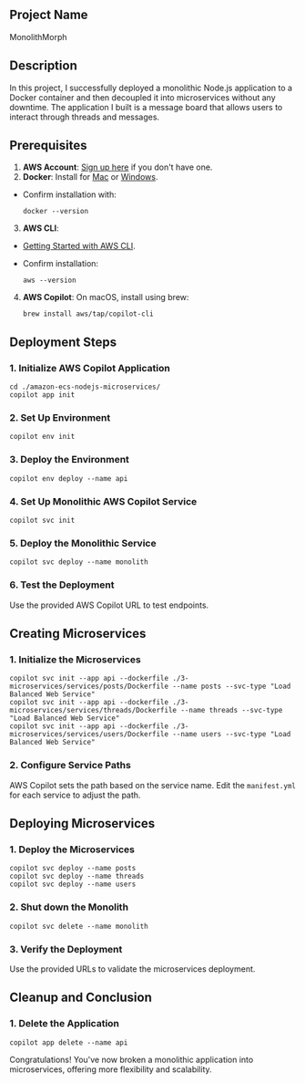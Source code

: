 ## Project Name 

MonolithMorph

## Description

In this project, I successfully deployed a monolithic Node.js application to a Docker container and then decoupled it into microservices without any downtime. The application I built is a message board that allows users to interact through threads and messages.

## Prerequisites

1. **AWS Account**: [Sign up here](https://aws.amazon.com/) if you don't have one.
2. **Docker**: Install for [Mac](https://docs.docker.com/docker-for-mac/install/) or [Windows](https://docs.docker.com/docker-for-windows/install/). 
 - Confirm installation with:
     
       docker --version
     

3. **AWS CLI**: 
- [Getting Started with AWS CLI](https://docs.aws.amazon.com/cli/latest/userguide/cli-chap-welcome.html).
- Confirm installation:
      
      aws --version
      
4. **AWS Copilot**: On macOS, install using brew:

       brew install aws/tap/copilot-cli
  

## Deployment Steps

### 1. Initialize AWS Copilot Application
    
    cd ./amazon-ecs-nodejs-microservices/
    copilot app init
    

### 2. Set Up Environment
    
    copilot env init
    

### 3. Deploy the Environment
    
    copilot env deploy --name api
    

### 4. Set Up Monolithic AWS Copilot Service
    
    copilot svc init
    

### 5. Deploy the Monolithic Service
    
    copilot svc deploy --name monolith
    

### 6. Test the Deployment
Use the provided AWS Copilot URL to test endpoints.

## Creating Microservices

### 1. Initialize the Microservices
    
    copilot svc init --app api --dockerfile ./3-microservices/services/posts/Dockerfile --name posts --svc-type "Load Balanced Web Service"
    copilot svc init --app api --dockerfile ./3-microservices/services/threads/Dockerfile --name threads --svc-type "Load Balanced Web Service"
    copilot svc init --app api --dockerfile ./3-microservices/services/users/Dockerfile --name users --svc-type "Load Balanced Web Service"
   

### 2. Configure Service Paths
AWS Copilot sets the path based on the service name. Edit the `manifest.yml` for each service to adjust the path.

## Deploying Microservices

### 1. Deploy the Microservices
    
    copilot svc deploy --name posts
    copilot svc deploy --name threads
    copilot svc deploy --name users
    

### 2. Shut down the Monolith
    
    copilot svc delete --name monolith
    

### 3. Verify the Deployment
Use the provided URLs to validate the microservices deployment.

## Cleanup and Conclusion

### 1. Delete the Application
    
    copilot app delete --name api
    

Congratulations! You've now broken a monolithic application into microservices, offering more flexibility and scalability.
